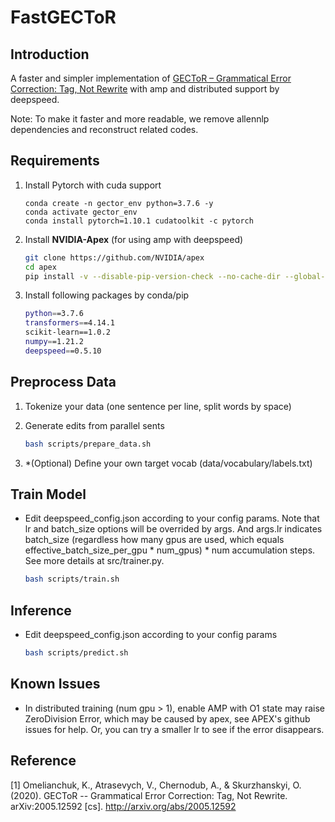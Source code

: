 # FastGECToR

## Introduction
A faster and simpler implementation of [GECToR – Grammatical Error Correction: Tag, Not Rewrite](https://github.com/grammarly/gector) with amp and distributed support by deepspeed. 

Note: To make it faster and more readable, we remove allennlp dependencies and reconstruct related codes.

## Requirements

1. Install Pytorch with cuda support
    ```
    conda create -n gector_env python=3.7.6 -y
    conda activate gector_env
    conda install pytorch=1.10.1 cudatoolkit -c pytorch
    ```

2. Install **NVIDIA-Apex** (for using amp with deepspeed)
    ```bash
    git clone https://github.com/NVIDIA/apex
    cd apex
    pip install -v --disable-pip-version-check --no-cache-dir --global-option="--cpp_ext" --global-option="--cuda_ext" ./
    ```
3. Install following packages by conda/pip
    ```bash
    python==3.7.6
    transformers==4.14.1
    scikit-learn==1.0.2
    numpy==1.21.2
    deepspeed==0.5.10
    ```

## Preprocess Data
1. Tokenize your data (one sentence per line, split words by space)

2. Generate edits from parallel sents
    ```bash
    bash scripts/prepare_data.sh
    ```

3. \*(Optional) Define your own target vocab (data/vocabulary/labels.txt)

## Train Model
- Edit deepspeed_config.json according to your config params. Note that lr and batch_size options will be overrided by args. And args.lr indicates batch_size (regardless how many gpus are used, which equals effective_batch_size_per_gpu * num_gpus) * num accumulation steps. See more details at src/trainer.py.
   ```bash
   bash scripts/train.sh
   ```

## Inference
- Edit deepspeed_config.json according to your config params
    ```bash
    bash scripts/predict.sh
    ```

## Known Issues
- In distributed training (num gpu > 1), enable AMP with O1 state may raise ZeroDivision Error, which may be caused by apex, see APEX's github issues for help. Or, you can try a smaller lr to see if the error disappears.

## Reference
[1] Omelianchuk, K., Atrasevych, V., Chernodub, A., & Skurzhanskyi, O. (2020). GECToR -- Grammatical Error Correction: Tag, Not Rewrite. arXiv:2005.12592 [cs]. http://arxiv.org/abs/2005.12592

